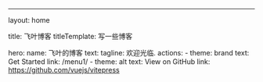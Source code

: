 ---
layout: home

title: 飞叶博客
titleTemplate: 写一些博客

hero:
  name: 飞叶的博客
  text: 
  tagline: 欢迎光临.
  actions:
    - theme: brand
      text: Get Started
      link: /menu1/
    - theme: alt
      text: View on GitHub
      link: https://github.com/vuejs/vitepress


